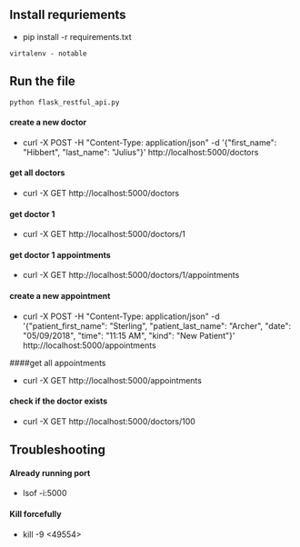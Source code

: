 ## Install requriements
- pip install -r requirements.txt

```virtalenv - notable```

## Run the file
```python flask_restful_api.py```

#### create a new doctor
- curl  -X POST -H "Content-Type: application/json" -d '{"first_name": "Hibbert", "last_name": "Julius"}' http://localhost:5000/doctors

#### get all doctors
- curl  -X GET http://localhost:5000/doctors 

#### get doctor 1
- curl  -X GET http://localhost:5000/doctors/1 

#### get doctor 1 appointments
- curl  -X GET http://localhost:5000/doctors/1/appointments 

#### create a new appointment
- curl  -X POST -H "Content-Type: application/json" -d '{"patient_first_name": "Sterling", "patient_last_name": "Archer", "date": "05/09/2018", "time": "11:15 AM", "kind": "New Patient"}' http://localhost:5000/appointments 

####get all appointments
- curl  -X GET http://localhost:5000/appointments

#### check if the doctor exists
- curl  -X GET http://localhost:5000/doctors/100


## Troubleshooting
#### Already running port
- lsof -i:5000
#### Kill forcefully
- kill -9 <49554>
